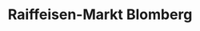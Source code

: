 ---
title: "Raiffeisen-Markt Blomberg"
url: /blomberg/raiffeisen-markt-blomberg/
shop: Garten-Center
---
